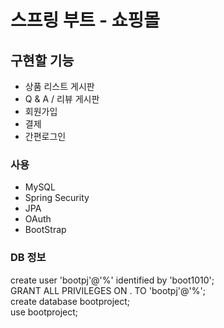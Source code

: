# 스프링 부트 - 쇼핑몰

## 구현할 기능

* 상품 리스트 게시판
* Q & A / 리뷰 게시판
* 회원가입
* 결제
* 간편로그인

### 사용

* MySQL
* Spring Security
* JPA
* OAuth
* BootStrap

### DB 정보
create user 'bootpj'@'%' identified by 'boot1010';  
GRANT ALL PRIVILEGES ON . TO 'bootpj'@'%';  
create database bootproject;  
use bootproject;  